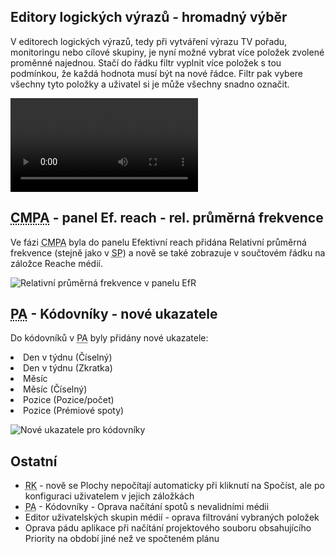 ﻿---
categories: [fenix]
layout: fenix
---
## Editory logických výrazů - hromadný výběr

V editorech logických výrazů, tedy při vytváření výrazu TV pořadu, monitoringu nebo cílové skupiny, je nyní možné vybrat více položek zvolené proměnné najednou.
Stačí do řádku filtr vyplnit více položek s tou podmínkou, že každá hodnota musí být na nové řádce. Filtr pak vybere všechny tyto položky a uživatel si je může všechny snadno označit.

<video src="{{site.url}}/data/hroadnyvyberlogvyraz.mp4" type="video/mp4" controls>hromadný výběr v editoru logických výrazů</video>

## <abbr title="Crossmediální postanalýza">CMPA</abbr> - panel Ef. reach - rel. průměrná frekvence
Ve fázi <abbr title="Crossmediální postanalýza">CMPA</abbr> byla do panelu Efektivní reach přidána Relativní průměrná frekvence (stejně jako v <abbr title="Strategický plán">SP</abbr>) a nově se také zobrazuje v součtovém řádku na záložce Reache médií.

![Relativní průměrná frekvence v panelu EfR]({{site.url}}/data/relativniprumernafrekvenceproefr.png "Relativní průměrná frekvence v panelu EfR")

## <abbr title="Postanalýza">PA</abbr> - Kódovníky - nové ukazatele
Do kódovníků v <abbr title="Postanalýza">PA</abbr> byly přidány nové ukazatele:

<li>Den v týdnu (Číselný)</li>
<li>Den v týdnu (Zkratka)</li>
<li>Měsíc</li>
<li>Měsíc (Číselný)</li>
<li>Pozice (Pozice/počet)</li>
<li>Pozice (Prémiové spoty)</li>

![Nové ukazatele pro kódovníky]({{site.url}}/data/kodovnikynoveukazatele.png "Nové ukazatele pro kódovníky")

## Ostatní
<ul>
<li><abbr title="Reachové křivky">RK</abbr> - nově se Plochy nepočítají automaticky při kliknutí na Spočíst, ale po konfiguraci uživatelem v jejich záložkách</li>
<li><abbr title="Postanalýza">PA</abbr> - Kódovníky - Oprava načítání spotů s nevalidními médii</li>
<li>Editor uživatelských skupin médií - oprava filtrování vybraných položek</li>
<li>Oprava pádu aplikace při načítání projektového souboru obsahujícího Priority na období jiné než ve spočteném plánu</li>
</ul>
